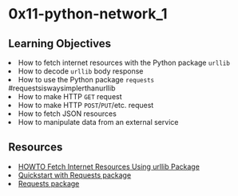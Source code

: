 # 0x11-python-network_1

## Learning Objectives
<li>How to fetch internet resources with the Python package <code>urllib</code></li>
<li>How to decode <code>urllib</code> body response</li>
<li>How to use the Python package <code>requests</code> #requestsiswaysimplerthanurllib</li>
<li>How to make HTTP <code>GET</code> request </li>
<li>How to make HTTP <code>POST</code>/<code>PUT</code>/etc. request</li>
<li>How to fetch JSON resources</li>
<li>How to manipulate data from an external service</li>

## Resources
<li><a href="https://intranet.alxswe.com/rltoken/KoRrs5dVWsb-B82e-M1TQQ" target="_blank" title="HOWTO Fetch Internet Resources Using urllib Package">HOWTO Fetch Internet Resources Using urllib Package</a> </li>
<li><a href="https://intranet.alxswe.com/rltoken/OGcRGPr7TSWtzypDd0ZibQ" target="_blank" title="Quickstart with Requests package">Quickstart with Requests package</a> </li>
<li><a href="https://intranet.alxswe.com/rltoken/dUNaNQrV2bMSstILitQbXQ" target="_blank" title="Requests package">Requests package</a> </li>

